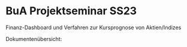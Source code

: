 # BuA Projektseminar SS23
Finanz-Dashboard und Verfahren zur Kursprognose von Aktien/Indizes

Dokumentenübersicht:

